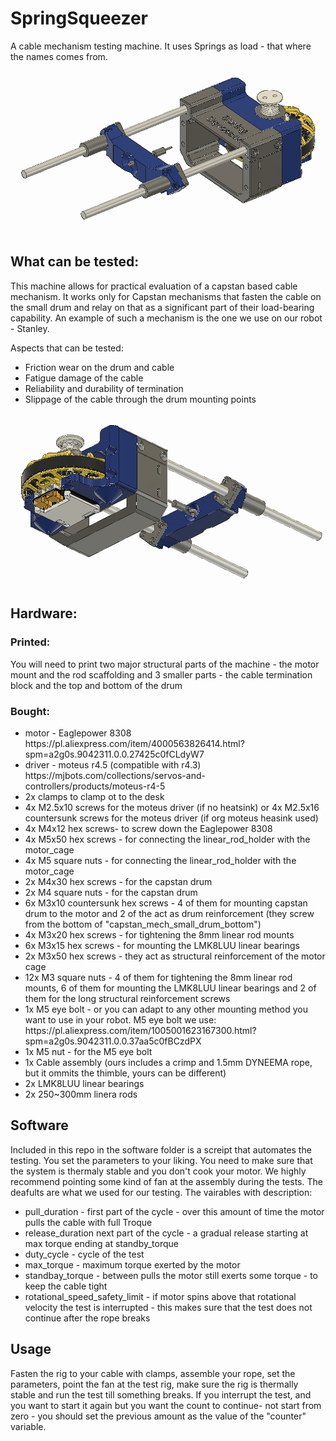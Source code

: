 # SpringSqueezer
A cable mechanism testing machine. It uses Springs as load - that where the names comes from.

![Spring Squeezer F360 Screenshot 1](/images/F360_screenshot_1.png)

## What can be tested:
This machine allows for practical evaluation of a capstan based cable mechanism. It works only for Capstan mechanisms that fasten the cable on the small drum and relay on that as a significant part of their load-bearing capability. An example of such a mechanism is the one we use on our robot - Stanley.

Aspects that can be tested:
<ul>
<li>Friction wear on the drum and cable
<li>Fatigue damage of the  cable
<li>Reliability and durability of termination
<li>Slippage of the cable through the drum mounting points
</ul>


![Spring Squeezer F360 Screenshot 1](/images/F360_screenshot_2.png)


## Hardware:
### Printed:
You will need to print two major structural parts of the machine - the motor mount and the rod scaffolding and 3 smaller parts - the cable termination block and the top and bottom of the drum

### Bought:
<ul><li>
motor - Eaglepower 8308 https://pl.aliexpress.com/item/4000563826414.html?spm=a2g0s.9042311.0.0.27425c0fCLdyW7
<li> driver - moteus r4.5 (compatible with r4.3)
https://mjbots.com/collections/servos-and-controllers/products/moteus-r4-5
<li>2x clamps to clamp ot to the desk
<li>4x M2.5x10 screws for the moteus driver (if no heatsink) or 4x M2.5x16 countersunk screws for the moteus driver (if org moteus heasink used)
<li>4x M4x12 hex screws- to screw down the Eaglepower 8308
<li>4x M5x50 hex screws - for connecting the linear_rod_holder with the motor_cage
<li>4x M5 square nuts - for connecting the linear_rod_holder with the motor_cage
<li>2x M4x30  hex screws - for the capstan drum
<li>2x M4 square nuts - for the capstan drum
<li>6x M3x10 countersunk hex screws - 4 of them for mounting capstan drum to the motor and 2 of the act as drum reinforcement (they screw from the bottom of "capstan_mech_small_drum_bottom")<li>4x M3x20 hex screws - for tightening the 8mm linear rod mounts
<li>6x M3x15 hex screws - for mounting the LMK8LUU linear bearings
<li>2x M3x50 hex screws - they act as structural reinforcement of the motor cage
<li>12x M3 square nuts - 4 of them for tightening the 8mm linear rod mounts, 6 of them for mounting the LMK8LUU linear bearings and 2 of them for the long structural reinforcement screws
<li>1x M5 eye bolt - or you can adapt to any other mounting method you want to use in your robot. M5 eye bolt we use: https://pl.aliexpress.com/item/1005001623167300.html?spm=a2g0s.9042311.0.0.37aa5c0fBCzdPX 
<li>1x M5 nut - for the M5 eye bolt
<li>1x Cable assembly (ours includes a crimp and 1.5mm DYNEEMA rope, but it ommits the thimble, yours can be different)
<li>2x LMK8LUU linear bearings
<li>2x 250~300mm linera rods

</ul>

## Software

Included in this repo in the software folder is a screipt that automates the testing. You set the parameters to your liking. You need to make sure that the system is thermaly stable and you don't cook your motor. We highly recommend pointing some kind of fan at the assembly during the tests. The deafults are what we used for our testing. The vairables with description:
<ul>
<li>pull_duration - first part of the cycle - over this amount of time the motor pulls the cable with full Troque
<li>release_duration next part of the cycle - a gradual release starting at max torque ending at standby_torque
<li>duty_cycle - cycle of the test
<li>max_torque - maximum torque exerted by the motor
<li>standbay_torque - between pulls the motor still exerts some torque - to keep the cable tight
<li>rotational_speed_safety_limit - if motor spins above that rotational velocity the test is interrupted - this makes sure that the test does not continue after the rope breaks
</ul>


## Usage

Fasten the rig to your cable with clamps, assemble your rope, set the parameters, point the fan at the test rig, make sure the rig is thermally stable and run the test till something breaks. If you interrupt the test, and you want to start it again but you want the count to continue- not start from zero - you should set the previous amount as the value of the "counter" variable.
